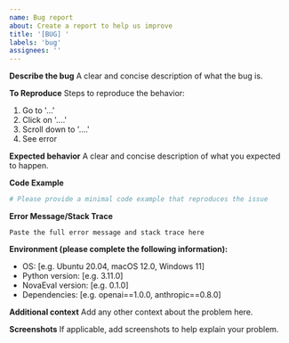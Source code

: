 ```yaml
---
name: Bug report
about: Create a report to help us improve
title: '[BUG] '
labels: 'bug'
assignees: ''
---
```


**Describe the bug**
A clear and concise description of what the bug is.

**To Reproduce**
Steps to reproduce the behavior:
1. Go to '...'
2. Click on '....'
3. Scroll down to '....'
4. See error

**Expected behavior**
A clear and concise description of what you expected to happen.

**Code Example**
```python
# Please provide a minimal code example that reproduces the issue
```

**Error Message/Stack Trace**
```
Paste the full error message and stack trace here
```

**Environment (please complete the following information):**
- OS: [e.g. Ubuntu 20.04, macOS 12.0, Windows 11]
- Python version: [e.g. 3.11.0]
- NovaEval version: [e.g. 0.1.0]
- Dependencies: [e.g. openai==1.0.0, anthropic==0.8.0]

**Additional context**
Add any other context about the problem here.

**Screenshots**
If applicable, add screenshots to help explain your problem.

